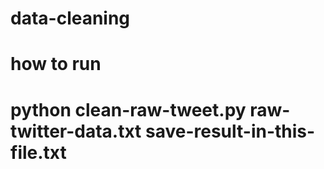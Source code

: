 # data-cleaning
# how to run
# python clean-raw-tweet.py raw-twitter-data.txt save-result-in-this-file.txt
